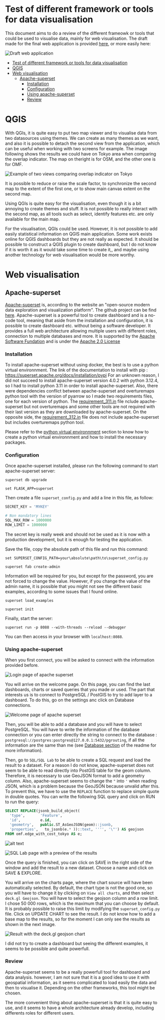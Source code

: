 # Test of different framework or tools for data visualisation

This document aims to do a review of the different frameowk or tools that could be used to visualise data, mainly for web visualisation.
The draft made for the final web application is provided [here](./OSM_Overture_vizualization_draft.20240628.pdf), or more easily here:

![Draft web application](./Images/Test-frameworks/draft_web_application.png)

- [Test of different framework or tools for data visualisation](#test-of-different-framework-or-tools-for-data-visualisation)
- [QGIS](#qgis)
- [Web visualisation](#web-visualisation)
  - [Apache-superset](#apache-superset)
    - [Installation](#installation)
    - [Configuration](#configuration)
    - [Using apache-superset](#using-apache-superset)
    - [Review](#review)


# QGIS

With QGIs, it is quite easy to put two map viewer and to visualise data from two datasources using themes.
We can create as many themes as we want, and also it is possible to detach the second view from the application, which can be useful when working with two screens for example.
The image following shows the results we could have on Tokyo area when comparing the overlap indicator.
The map on theright is for OSM, and the other one is for OMF.

![Example of two views comparing overlap indicator on Tokyo](./Images/Test-frameworks/qgis_comparison_overlap_indicator.png)

It is possible to reduce or raise the scale factor, to synchronize the second map to the extent of the first one, or to show main canvas extent on the second map.

Using QGIs is quite easy for the visualisation, even though it is a bit annoying to create themes and stuff.
It is not possible to really interact with the second map, as all tools such as select, identify features etc. are only available for the main map.

For the visualisation, QGIs could be used.
However, it is not possible to add easily statistical information on QGIS main application.
Some work exists online for QGIS dashboards but they are not really as expected.
It should be possible to construct a QGIS plugin to create dashboard, but I do not know if it is worth it as it would take some time to create it,, and maybe using another technology for web visualisation would be more worthy.

# Web visualisation

## Apache-superset

[Apache-superset](https://superset.apache.org/) is, according to the website an "open-source modern data exploration and visualization platform".
The github project can be find [here](https://github.com/apache/superset).
Apache-superset is a powerful tool to create dashboard and is a no-code tool, meaning that aside from the installation and configuration, it is possible to create dashboard etc. without being a software developer.
It provides a full web architecture allowing multiple users with different roles, connection to multiple databases and more.
It is supported by the [Apache Software Fundation](https://www.apache.org/) and is under the [Apache 2.0 License](https://apache.org/licenses/LICENSE-2.0)

### Installation

To install apache-superset without using docker, the best is to use a python virtual environnment.
The link of the documentation to install with pip : https://superset.apache.org/docs/installation/pypi
For an unknown reason, I did not succeed to install apache-superset version 4.0.2 with python 3.12.4, so I had to install python 3.11 in order to install apache-superset.
Also, there were dependencies conflict between apache-superset and overturemaps python tool with the version of pyarrow so I made two requirements files, one for each version of python.
The [requirement_311.in](../requirements_311.in) file nclude apache-superset but not overturemaps and some other tools are not required with their last version as they are downloaded by apache-superset.
On the opposite side, the [requirement_312.in](../requirements_312.in) file does not include apache-superset but includes overturemaps python tool.

Please refer to the [python virtual environnment](./command.md#create-virtual-environnment) section to know how to create a python virtual environnment and how to install the necessary packages.

### Configuration

Once apache-superset installed, please run the following command to start apache-superset server: 

```
superset db upgrade

set FLASK_APP=superset
```

Then create a file `superset_config.py` and add a line in this file, as follow:

```python
SECRET_KEY = 'MYKEY'

# Non mandatory lines
SQL_MAX_ROW = 1000000
ROW_LIMIT = 1000000
```

The secret key is really week and should not be used as it is now with a production development, but it is enough for testing the application.

Save the file, copy the absolute path of this file and run this command:

```
set SUPERSET_CONFIG_PATH=your\absolute\path\to\superset_config.py
```

```
superset fab create-admin
```

Information will be required for you, but except for the password, you are not forced to change the value.
However, if you change the value of the admin name, it is possible that you might not see the different basic examples, according to some issues that I found online.

```
superset load_examples

superset init
```

Finally, start the server:

```
superset run -p 8088 --with-threads --reload --debugger
```

You can then access in your browser with `localhost:8088`.

### Using apache-superset

When you first connect, you will be asked to connect with the information provided before.

![Login page of apache superset](./Images/Test-frameworks/login_page_apache-superset.png)

You will arrive on the welcome page.
On this page, you can find the last dashboards, charts or saved queries that you made or used.
The part that interests us is to connect to PostgreSQL / PostGIS to try to add layer to a dashboard.
To do this, go on the settings anc click on Database connections.

![Welcome page of apache superset](./Images/Test-frameworks/main_page_apache-superset.png)

Then, you will be able to add a database and you will have to select PostgreSQL.
You will have to write the information of the database connection or you can enter directly the string to connect to the database : `postgresql://postgres:postgres@127.0.0.1:5432/pgrouting`, if all the information are the same than me (see [Database section](../Readme.md#database) of the readme for more information).

Then, go to `SQL/SQL Lab` to be able to create a SQL request and load the result to a dataset.
For a reason I do not know, apache-superset does not seem to be able to read directly into PostGIS table for the geom column.
Therefore, it is necessary to use GeoJSON format to add a geometry column.
Also, apache-superset seems to change the `"` into `'` when reading JSON, which is a problem because the GeoJSON because unvalid after this.
To prevent this, we have to use the `REPLACE` function to replace simple quote in double quotes.
You can write the following SQL query and click on RUN to run the query:

```sql
SELECT REPLACE(jsonb_build_object(
  'type',       'Feature',
  'id',         e.id,
  'geometry',   public.ST_AsGeoJSON(geom)::jsonb,
  'properties',   to_jsonb(e.* ))::text, '''', '\"') AS geojson
FROM omf.edge_with_cost_tokyo AS e;
```

![alt text](image.png)

![SQL Lab page with a preview of the results](./Images/Test-frameworks/sql_lab_apache-superset.png)

Once the query is finished, you can click on SAVE in the right side of the window and add the result to a new dataset.
Choose a name and click on SAVE & EXPLORE.

You will arrive on the charts page, where the chart source will have been automatically selected.
By default, the chart type is not the good one, so you will have to change it by clicking on `View all charts`, and then select `deck.gl Geojson`.
You will have to select the geojson column and a row limit.
I chose 50 000 rows, which is the maximum that you can choose by default.
It is probably possible to raise this limit by modifying the `superset_config.py` file.
Click on UPDATE CHART to see the result.
I do not know how to add a base map to the results, so for the moment I can only see the results as shown in the next image.

![Result with the deck.gl geojson chart](./Images/Test-frameworks/result_charts_apache-superset.png)

I did not try to create a dashboard but seeing the different examples, it seems to be possible and quite powerfull.

### Review

Apache-superset seems to be a really powerfull tool for dashboard and data analysis.
however, I am not sure that it is a good idea to use it with geospatial information, as it seems complicated to load easily the data and then to visualise it.
Depending on the other frameworks, this tool might be chosen.

The more convenient thing about apache-superset is that it is quite easy to use, and it seems to have a whole architecture already develop, including differents roles for different users.